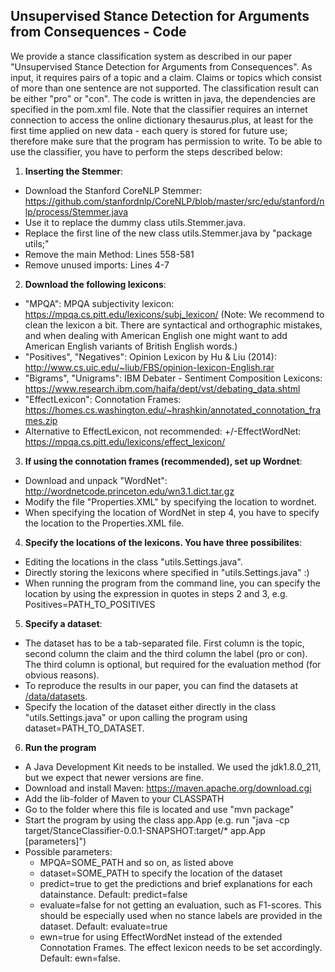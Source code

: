 ## Unsupervised Stance Detection for Arguments from Consequences - Code

We provide a stance classification system as described in our paper "Unsupervised Stance Detection for Arguments from Consequences". As input, it requires pairs of a topic and a claim. Claims or topics which consist of more than one sentence are not supported. The classification result can be either "pro" or "con". The code is written in java, the dependencies are specified in the pom.xml file. Note that the classifier requires an internet connection to access the online dictionary thesaurus.plus, at least for the first time applied on new data - each query is stored for future use; therefore make sure that the program has permission to write. To be able to use the classifier, you have to perform the steps described below:

1. **Inserting the Stemmer**:
 * Download the Stanford CoreNLP Stemmer: https://github.com/stanfordnlp/CoreNLP/blob/master/src/edu/stanford/nlp/process/Stemmer.java
 * Use it to replace the dummy class utils.Stemmer.java.
 * Replace the first line of the new class utils.Stemmer.java by "package utils;"
 * Remove the main Method: Lines 558-581
 * Remove unused imports: Lines 4-7

2. **Download the following lexicons**:
 * "MPQA": MPQA subjectivity lexicon: https://mpqa.cs.pitt.edu/lexicons/subj_lexicon/ (Note: We recommend to clean the lexicon a bit. There are syntactical and orthographic mistakes, and when dealing with American English one might want to add American English variants of British English words.)
 * "Positives", "Negatives": Opinion Lexicon by Hu & Liu (2014): http://www.cs.uic.edu/~liub/FBS/opinion-lexicon-English.rar
 * "Bigrams", "Unigrams": IBM Debater - Sentiment Composition Lexicons: https://www.research.ibm.com/haifa/dept/vst/debating_data.shtml
 * "EffectLexicon": Connotation Frames: https://homes.cs.washington.edu/~hrashkin/annotated_connotation_frames.zip
 * Alternative to EffectLexicon, not recommended: +/-EffectWordNet: https://mpqa.cs.pitt.edu/lexicons/effect_lexicon/

3. **If using the connotation frames (recommended), set up Wordnet**:
 * Download and unpack "WordNet": http://wordnetcode.princeton.edu/wn3.1.dict.tar.gz
 * Modify the file "Properties.XML" by specifying the location to wordnet.
 * When specifying the location of WordNet in step 4, you have to specify the location to the Properties.XML file.

4. **Specify the locations of the lexicons. You have three possibilites**:
 * Editing the locations in the class "utils.Settings.java".
 * Directly storing the lexicons where specified in "utils.Settings.java" :)
 * When running the program from the command line, you can specify the location by using the expression in quotes in steps 2 and 3, e.g. Positives=PATH_TO_POSITIVES

5. **Specify a dataset**:
 * The dataset has to be a tab-separated file. First column is the topic, second column the claim and the third column the label (pro or con). The third column is optional, but required for the evaluation method (for obvious reasons).
 * To reproduce the results in our paper, you can find the datasets at [/data/datasets](/data/datasets).
 * Specify the location of the dataset either directly in the class "utils.Settings.java" or upon calling the program using dataset=PATH_TO_DATASET.

6. **Run the program**
 * A Java Development Kit needs to be installed. We used the jdk1.8.0_211, but we expect that newer versions are fine.
 * Download and install Maven: https://maven.apache.org/download.cgi
 * Add the lib-folder of Maven to your CLASSPATH
 * Go to the folder where this file is located and use "mvn package"
 * Start the program by using the class app.App (e.g. run "java -cp target/StanceClassifier-0.0.1-SNAPSHOT:target/* app.App [parameters]")
 * Possible parameters:
    * MPQA=SOME_PATH and so on, as listed above
    * dataset=SOME_PATH to specify the location of the dataset
    * predict=true to get the predictions and brief explanations for each datainstance. Default: predict=false
    * evaluate=false for not getting an evaluation, such as F1-scores. This should be especially used when no stance labels are provided in the dataset. Default: evaluate=true
    * ewn=true for using EffectWordNet instead of the extended Connotation Frames. The effect lexicon needs to be set accordingly. Default: ewn=false.
